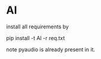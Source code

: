 # AI

install all requirements by

pip install -t AI -r req.txt

note pyaudio is already present in it.
